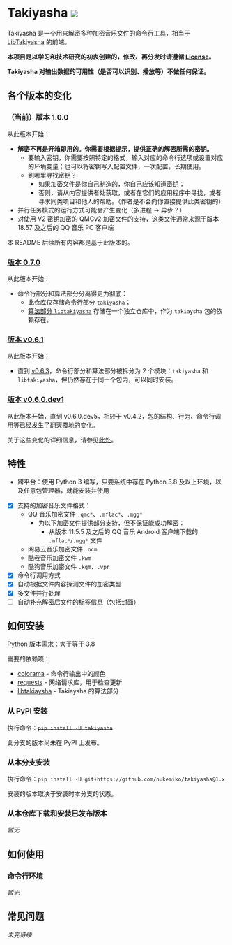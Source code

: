 # Takiyasha ![](https://img.shields.io/badge/Python-3.8+-red)

Takiyasha 是一个用来解密多种加密音乐文件的命令行工具，相当于 [LibTakiyasha](https://github.com/nukemiko/libtakiyasha) 的前端。

**本项目是以学习和技术研究的初衷创建的，修改、再分发时请遵循 [License](LICENSE)。**

**Takiyasha 对输出数据的可用性（是否可以识别、播放等）不做任何保证。**

## 各个版本的变化

### （当前）版本 1.0.0

从此版本开始：

-   **解密不再是开箱即用的。你需要根据提示，提供正确的解密所需的密钥。**
    -   要输入密钥，你需要按照特定的格式，输入对应的命令行选项或设置对应的环境变量；也可以将密钥写入配置文件，一次配置，长期使用。
    -   到哪里寻找密钥？
        -   如果加密文件是你自己制造的，你自己应该知道密钥；
        -   否则，请从内容提供者处获取，或者在它们的应用程序中寻找，或者寻求同类项目和他人的帮助。（作者是不会向你直接提供此类密钥的）
-   并行任务模式的运行方式可能会产生变化（多进程 -> 异步？）
-   对使用 V2 密钥加密的 QMCv2 加密文件的支持，这类文件通常来源于版本 18.57 及之后的 QQ 音乐 PC 客户端

本 README 后续所有内容都是基于此版本的。

### [版本 0.7.0](https://github.com/nukemiko/takiyasha/releases/tag/0.7.0)

从此版本开始：

-   命令行部分和算法部分分离得更为彻底：
    -   此仓库仅存储命令行部分 `takiyasha`；
    -   [算法部分 `libtakiyasha`](https://github.com/nukemiko/libtakiyasha) 存储在一个独立仓库中，作为 `takiaysha` 包的依赖存在。

### [版本 v0.6.1](https://github.com/nukemiko/takiyasha/releases/tag/v0.6.1-1)

从此版本开始：

-   直到 [v0.6.3](https://github.com/nukemiko/takiyasha/releases/tag/v0.6.3)，命令行部分和算法部分被拆分为 2 个模块：`takiyasha` 和 `libtakiyasha`，但仍然存在于同一个包内，可以同时安装。

### [版本 v0.6.0.dev1](https://github.com/nukemiko/takiyasha/releases/tag/v0.6.0.dev1)

从此版本开始，直到 v0.6.0.dev5，相较于 v0.4.2，包的结构、行为、命令行调用等已经发生了翻天覆地的变化。

关于这些变化的详细信息，请参见[此处](https://github.com/nukemiko/takiyasha/releases/tag/v0.6.0.dev1)。

## 特性

-   跨平台：使用 Python 3 编写，只要系统中存在 Python 3.8 及以上环境，以及任意包管理器，就能安装并使用
-   [x] <span id="supported_formats">支持的加密音乐文件格式</span>：
    -   QQ 音乐加密文件 `.qmc*`、`.mflac*`、`.mgg*`
        -   为以下加密文件提供部分支持，但不保证能成功解密：
            -   从版本 11.5.5 及之后的 QQ 音乐 Android 客户端下载的 `.mflac*`/`.mgg*` 文件
    -   网易云音乐加密文件 `.ncm`
    -   酷我音乐加密文件 `.kwm`
    -   酷狗音乐加密文件 `.kgm`、`.vpr`
-   [x] 命令行调用方式
-   [x] 自动根据文件内容探测文件的加密类型
-   [x] 多文件并行处理
-   [ ] 自动补充解密后文件的标签信息（包括封面）

## 如何安装

Python 版本需求：大于等于 3.8

需要的依赖项：

-   [colorama](https://pypi.org/project/colorama) - 命令行输出中的颜色
-   [requests](https://pypi.org/project/requests) - 网络请求库，用于检查更新
-   [libtakiaysha](https://pypi.org/project/libtakiyasha) - Takiaysha 的算法部分

### 从 PyPI 安装

~~执行命令：`pip install -U takiyasha`~~

此分支的版本尚未在 PyPI 上发布。

### 从本分支安装

执行命令：`pip install -U git+https://github.com/nukemiko/takiyasha@1.x`

安装的版本取决于安装时本分支的状态。

### 从本仓库下载和安装已发布版本

_暂无_

## 如何使用

### 命令行环境

_暂无_

## 常见问题

_未完待续_
